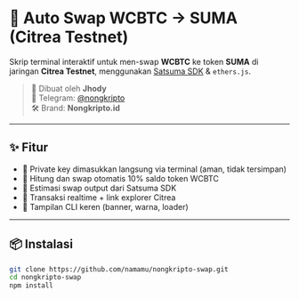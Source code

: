 # 🔁 Auto Swap WCBTC → SUMA (Citrea Testnet)

Skrip terminal interaktif untuk men-swap **WCBTC** ke token **SUMA** di jaringan **Citrea Testnet**, menggunakan [Satsuma SDK](https://www.satsuma.exchange/docs) & `ethers.js`.

> 🧠 Dibuat oleh **Jhody**  
> 📢 Telegram: [@nongkripto](https://t.me/nongkripto)  
> 🛠 Brand: **Nongkripto.id**

---

## ✨ Fitur

- 🔐 Private key dimasukkan langsung via terminal (aman, tidak tersimpan)
- 💸 Hitung dan swap otomatis 10% saldo token WCBTC
- 🧠 Estimasi swap output dari Satsuma SDK
- 📡 Transaksi realtime + link explorer Citrea
- 🎨 Tampilan CLI keren (banner, warna, loader)

---

## 📦 Instalasi

```bash
git clone https://github.com/namamu/nongkripto-swap.git
cd nongkripto-swap
npm install
